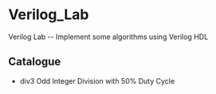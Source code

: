 # Verilog_Lab
Verilog Lab -- Implement some algorithms using Verilog HDL

## Catalogue

* div3 Odd Integer Division with 50% Duty Cycle
